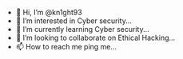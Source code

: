 - 👋 Hi, I’m @kn1ght93
- 👀 I’m interested in Cyber security...
- 🌱 I’m currently learning Cyber security...
- 💞️ I’m looking to collaborate on Ethical Hacking...
- 📫 How to reach me ping me...

<!---
kn1ght93/kn1ght93 is a ✨ special ✨ repository because its `README.md` (this file) appears on your GitHub profile.
You can click the Preview link to take a look at your changes.
--->
